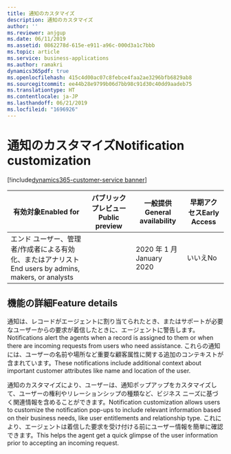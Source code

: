 ```yaml
---
title: 通知のカスタマイズ
description: 通知のカスタマイズ
author: ''
ms.reviewer: anjgup
ms.date: 06/11/2019
ms.assetid: 0862278d-615e-e911-a96c-000d3a1c7bbb
ms.topic: article
ms.service: business-applications
ms.author: ramakri
dynamics365pdf: true
ms.openlocfilehash: 415c4d00ac07c8febce4faa2ae3296bfb6829ab8
ms.sourcegitcommit: ee44b28e9799b06d7bb98c91d30c40dd9aadeb75
ms.translationtype: HT
ms.contentlocale: ja-JP
ms.lasthandoff: 06/21/2019
ms.locfileid: "1696926"
---
```

# <a name="notification-customization"></a><span data-ttu-id="6ef73-103">通知のカスタマイズ</span><span class="sxs-lookup"><span data-stu-id="6ef73-103">Notification customization</span></span>
[!include[dynamics365-customer-service banner](../includes/dynamics365-customer-service.md)]

| <span data-ttu-id="6ef73-104">有効対象</span><span class="sxs-lookup"><span data-stu-id="6ef73-104">Enabled for</span></span>    |  <span data-ttu-id="6ef73-105">パブリック プレビュー</span><span class="sxs-lookup"><span data-stu-id="6ef73-105">Public preview</span></span> | <span data-ttu-id="6ef73-106">一般提供</span><span class="sxs-lookup"><span data-stu-id="6ef73-106">General availability</span></span> | <span data-ttu-id="6ef73-107">早期アクセス</span><span class="sxs-lookup"><span data-stu-id="6ef73-107">Early Access</span></span> |
| ---------- | ---------- |---------- |---------- |
|<span data-ttu-id="6ef73-108">エンド ユーザー、管理者/作成者による有効化、またはアナリスト</span><span class="sxs-lookup"><span data-stu-id="6ef73-108">End users by admins, makers, or analysts</span></span>|| <span data-ttu-id="6ef73-109">2020 年 1 月</span><span class="sxs-lookup"><span data-stu-id="6ef73-109">January 2020</span></span>|<span data-ttu-id="6ef73-110">いいえ</span><span class="sxs-lookup"><span data-stu-id="6ef73-110">No</span></span> |






## <a name="feature-details"></a><span data-ttu-id="6ef73-111">機能の詳細</span><span class="sxs-lookup"><span data-stu-id="6ef73-111">Feature details</span></span>
<!--feature detail start -->
<span data-ttu-id="6ef73-112">通知は、レコードがエージェントに割り当てられたとき、またはサポートが必要なユーザーからの要求が着信したときに、エージェントに警告します。</span><span class="sxs-lookup"><span data-stu-id="6ef73-112">Notifications alert the agents when a record is assigned to them or when there are incoming requests from users who need assistance.</span></span> <span data-ttu-id="6ef73-113">これらの通知には、ユーザーの名前や場所など重要な顧客属性に関する追加のコンテキストが含まれています。</span><span class="sxs-lookup"><span data-stu-id="6ef73-113">These notifications include additional context about important customer attributes like name and location of the user.</span></span> 

<span data-ttu-id="6ef73-114">通知のカスタマイズにより、ユーザーは、通知ポップアップをカスタマイズして、ユーザーの権利やリレーションシップの種類など、ビジネス ニーズに基づく関連情報を含めることができます。</span><span class="sxs-lookup"><span data-stu-id="6ef73-114">Notification customization allows users to customize the notification pop-ups to include relevant information based on their business needs, like user entitlements and relationship type.</span></span> <span data-ttu-id="6ef73-115">これにより、エージェントは着信した要求を受け付ける前にユーザー情報を簡単に確認できます。</span><span class="sxs-lookup"><span data-stu-id="6ef73-115">This helps the agent get a quick glimpse of the user information prior to accepting an incoming request.</span></span>
<!--feature detail end -->










